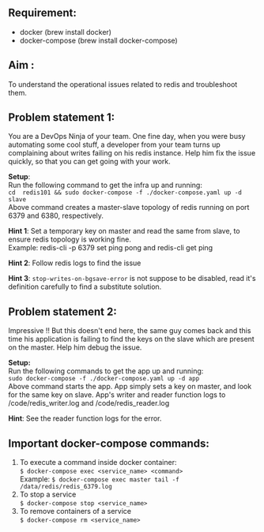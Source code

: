 ## Requirement:
- docker (brew install docker)
- docker-compose (brew install docker-compose)

## Aim :
To understand the operational issues related to redis and troubleshoot them.

## Problem statement 1:  
You are a DevOps Ninja of your team. One fine day, when you were busy 
automating some cool stuff, a developer from your team turns up complaining about writes failing on his redis 
instance. Help him fix the issue quickly, so that you can get going with your work.  

**Setup**:  
Run the following command to get the infra up and running:  
`cd  redis101 && sudo docker-compose -f ./docker-compose.yaml up -d slave`  
Above command creates a master-slave topology of redis running on port 6379 and 6380, respectively.  

**Hint 1**: Set a temporary key on master and read the same from slave, to ensure redis topology is working fine.  
Example: redis-cli -p 6379 set ping pong and redis-cli get ping  

**Hint 2**: Follow redis logs to find the issue  

**Hint 3**: `stop-writes-on-bgsave-error` is not suppose to be disabled, read it's definition carefully to find a 
substitute solution.  


## Problem statement 2:     
Impressive !! But this doesn't end here, the same guy comes back and this time his application is failing to find
the keys on the slave which are present on the master. Help him debug the issue.  

**Setup:**  
Run the following commands to get the app up and running:  
`sudo docker-compose -f ./docker-compose.yaml up -d app`  
Above command starts the app. App simply sets a key on master, and look for the same key on slave. App's writer 
and reader function logs to /code/redis_writer.log and /code/redis_reader.log  

**Hint**: See the reader function logs for the error.  

## Important docker-compose commands:  

1.  To execute a command inside docker container:    
`$ docker-compose exec <service_name> <command>`  
Example: `$ docker-compose exec master tail -f /data/redis/redis_6379.log`   
2. To stop a service  
`$ docker-compose stop <service_name>`  
3. To remove containers of a service      
`$ docker-compose rm <service_name>`  
